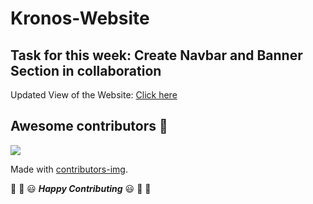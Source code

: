 # Kronos-Website

## Task for this week: Create Navbar and Banner Section in collaboration

Updated View of the Website: [Click here](https://kronos-sscbs-21.github.io/proj-kronos-site/) 

## Awesome contributors :star_struck:
<a href="https://github.com/KRONOS-SSCBS-21/proj-kronos-site/graphs/contributors">
  <img src="https://contributors-img.web.app/image?repo=KRONOS-SSCBS-21/proj-kronos-site" />
</a>

Made with [contributors-img](https://contributors-img.web.app).

:tada: :confetti_ball: :smiley: _**Happy Contributing**_ :smiley: :confetti_ball: :tada: 
 
 
